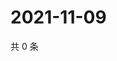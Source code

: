 # 2021-11-09

共 0 条

<!-- BEGIN WEIBO -->
<!-- 最后更新时间 Tue Nov 09 2021 01:20:41 GMT+0800 (China Standard Time) -->

<!-- END WEIBO -->

